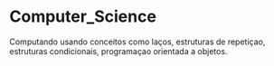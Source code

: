 # Computer_Science

Computando usando conceitos como laços, estruturas de repetiçao, estruturas condicionais, programaçao orientada a objetos. 
